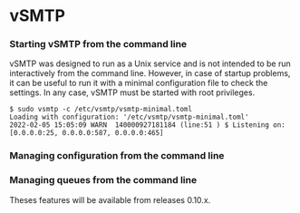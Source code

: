 # vSMTP 



### Starting vSMTP from the command line

vSMTP was designed to run as a Unix service and is not intended to be run interactively from the command line. However, in case of startup problems, it can be useful to run it with a minimal configuration file to check the settings. In any case, vSMTP must be started with root privileges.

```shell
$ sudo vsmtp -c /etc/vsmtp/vsmtp-minimal.toml
Loading with configuration: '/etc/vsmtp/vsmtp-minimal.toml'
2022-02-05 15:05:09 WARN  140000927181184 (line:51 ) $ Listening on: [0.0.0.0:25, 0.0.0.0:587, 0.0.0.0:465]
```

### Managing configuration from the command line



### Managing queues from the command line

Theses features will be available from releases 0.10.x.
